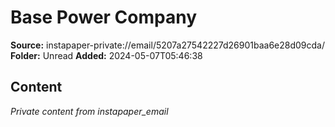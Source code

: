 # Base Power Company

**Source:** instapaper-private://email/5207a27542227d26901baa6e28d09cda/
**Folder:** Unread
**Added:** 2024-05-07T05:46:38




## Content
*Private content from instapaper_email*
